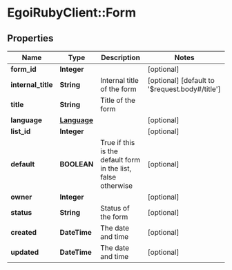 # EgoiRubyClient::Form

## Properties
Name | Type | Description | Notes
------------ | ------------- | ------------- | -------------
**form_id** | **Integer** |  | [optional] 
**internal_title** | **String** | Internal title of the form | [optional] [default to &#39;$request.body#/title&#39;]
**title** | **String** | Title of the form | 
**language** | [**Language**](Language.md) |  | [optional] 
**list_id** | **Integer** |  | [optional] 
**default** | **BOOLEAN** | True if this is the default form in the list, false otherwise | [optional] 
**owner** | **Integer** |  | [optional] 
**status** | **String** | Status of the form | [optional] 
**created** | **DateTime** | The date and time | [optional] 
**updated** | **DateTime** | The date and time | [optional] 


